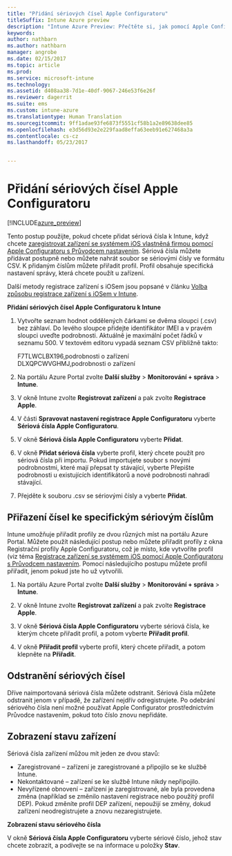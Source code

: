 ```yaml
---
title: "Přidání sériových čísel Apple Configuratoru"
titleSuffix: Intune Azure preview
description: "Intune Azure Preview: Přečtěte si, jak pomocí Apple Configuratoru přidat sériová čísla k zařízením se systémem iOS, která vlastní firma."
keywords: 
author: nathbarn
ms.author: nathbarn
manager: angrobe
ms.date: 02/15/2017
ms.topic: article
ms.prod: 
ms.service: microsoft-intune
ms.technology: 
ms.assetid: d408aa38-7d1e-40df-9067-246e53f6e26f
ms.reviewer: dagerrit
ms.suite: ems
ms.custom: intune-azure
ms.translationtype: Human Translation
ms.sourcegitcommit: 9ff1adae93fe6873f5551cf58b1a2e89638dee85
ms.openlocfilehash: e3d56d93e2e229faad8effa63eeb91e627468a3a
ms.contentlocale: cs-cz
ms.lasthandoff: 05/23/2017


---
```


# <a name="add-apple-configurator-serial-numbers"></a>Přidání sériových čísel Apple Configuratoru

[!INCLUDE[azure_preview](./includes/azure_preview.md)]

Tento postup použijte, pokud chcete přidat sériová čísla k Intune, když chcete [zaregistrovat zařízení se systémem iOS vlastněná firmou pomocí Apple Configuratoru s Průvodcem nastavením](apple-configurator-setup-assistant-enroll-ios.md). Sériová čísla můžete přidávat postupně nebo můžete nahrát soubor se sériovými čísly ve formátu CSV. K přidaným číslům můžete přiřadit profil. Profil obsahuje specifická nastavení správy, která chcete použít u zařízení.

Další metody registrace zařízení s iOSem jsou popsané v článku [Volba způsobu registrace zařízení s iOSem v Intune](enrollment-method-choose-ios.md).

**Přidání sériových čísel Apple Configuratoru k Intune**

1. Vytvořte seznam hodnot oddělených čárkami se dvěma sloupci (.csv) bez záhlaví. Do levého sloupce přidejte identifikátor IMEI a v pravém sloupci uveďte podrobnosti. Aktuálně je maximální počet řádků v seznamu 500. V textovém editoru vypadá seznam CSV přibližně takto:

    F7TLWCLBX196,podrobnosti o zařízení</br>
    DLXQPCWVGHMJ,podrobnosti o zařízení

2. Na portálu Azure Portal zvolte **Další služby** > **Monitorování + správa** > **Intune**.

3.  V okně Intune zvolte **Registrovat zařízení** a pak zvolte **Registrace Apple**.

4. V části **Spravovat nastavení registrace Apple Configuratoru** vyberte **Sériová čísla Apple Configuratoru**.

5. V okně **Sériová čísla Apple Configuratoru** vyberte **Přidat**.

6. V okně **Přidat sériová čísla** vyberte profil, který chcete použít pro sériová čísla při importu. Pokud importujete soubor s novými podrobnostmi, které mají přepsat ty stávající, vyberte Přepište podrobnosti u existujících identifikátorů a nové podrobnosti nahradí stávající.

7. Přejděte k souboru .csv se sériovými čísly a vyberte **Přidat**.

## <a name="assign-a-profile-to-specific-serial-numbers"></a>Přiřazení čísel ke specifickým sériovým číslům

Intune umožňuje přiřadit profily ze dvou různých míst na portálu Azure Portal. Můžete použít následující postup nebo můžete přiřadit profily z okna Registrační profily Apple Configuratoru, což je místo, kde vytvoříte profil (viz téma [Registrace zařízení se systémem iOS pomocí Apple Configuratoru s Průvodcem nastavením](apple-configurator-setup-assistant-enroll-ios.md). Pomocí následujícího postupu můžete profil přiřadit, jenom pokud jste ho už vytvořili.

1. Na portálu Azure Portal zvolte **Další služby** > **Monitorování + správa** > **Intune**.

2. V okně Intune zvolte **Registrovat zařízení** a pak zvolte **Registrace Apple**.

3. V okně **Sériová čísla Apple Configuratoru** vyberte sériová čísla, ke kterým chcete přiřadit profil, a potom vyberte **Přiřadit profil**.

4. V okně **Přiřadit profil** vyberte profil, který chcete přiřadit, a potom klepněte na **Přiřadit**.

## <a name="delete-serial-numbers"></a>Odstranění sériových čísel
Dříve naimportovaná sériová čísla můžete odstranit. Sériová čísla můžete odstranit jenom v případě, že zařízení nejdřív odregistrujete. Po odebrání sériového čísla není možné používat Apple Configurator prostřednictvím Průvodce nastavením, pokud toto číslo znovu nepřidáte.

## <a name="view-the-state-of-a-device"></a>Zobrazení stavu zařízení
Sériová čísla zařízení můžou mít jeden ze dvou stavů:

- Zaregistrované – zařízení je zaregistrované a připojilo se ke službě Intune.
- Nekontaktované – zařízení se ke službě Intune nikdy nepřipojilo.
- Nevyřízené obnovení – zařízení je zaregistrované, ale byla provedena změna (například se změnilo nastavení registrace nebo použitý profil DEP). Pokud změníte profil DEP zařízení, nepoužijí se změny, dokud zařízení neodregistrujete a znovu nezaregistrujete.

**Zobrazení stavu sériového čísla**

V okně **Sériová čísla Apple Configuratoru** vyberte sériové číslo, jehož stav chcete zobrazit, a podívejte se na informace u položky **Stav**.

